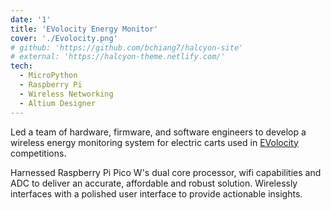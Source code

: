 ```yaml
---
date: '1'
title: 'EVolocity Energy Monitor'
cover: './Evolocity.png'
# github: 'https://github.com/bchiang7/halcyon-site'
# external: 'https://halcyon-theme.netlify.com/'
tech:
  - MicroPython
  - Raspberry Pi
  - Wireless Networking
  - Altium Designer
---
```


Led a team of hardware, firmware, and software engineers to develop a wireless energy monitoring system for electric carts used in [EVolocity](https://evolocity.co.nz/) competitions.

Harnessed Raspberry Pi Pico W's dual core processor, wifi capabilities and ADC to deliver an accurate, affordable and robust solution. Wirelessly interfaces with a polished user interface to provide actionable insights.
